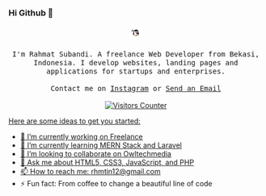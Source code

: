 ### Hi Github 👋

<p align="center">
  <img src="https://raw.githubusercontent.com/rahmatsubandi/rahmatsubandi/master/image/penguin.gif" width="27px">
  <br><br>
  <samp>
I'm Rahmat Subandi. A freelance Web Developer from Bekasi, Indonesia. I  develop websites, landing pages and applications for startups and enterprises. 
     <br><br>Contact me on <a href="https://instagram.com/rhmtin">Instagram</a> or <a href="mailto:rhmtin12@gmail.com">Send an Email
  </samp>
<br><br>
    <img src="https://visitor-badge.glitch.me/badge?page_id=surjithctly.surjithctly" alt="Visitors Counter">
</p>


Here are some ideas to get you started:

- 🔭 I’m currently working on Freelance
- 🌱 I’m currently learning MERN Stack and Laravel
- 👯 I’m looking to collaborate on Owltechmedia
- 💬 Ask me about HTML5, CSS3, JavaScript, and PHP
- 📫 How to reach me: rhmtin12@gmail.com
- ⚡ Fun fact: From coffee to change a beautiful line of code

